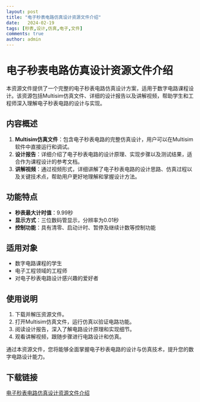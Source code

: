 ```yaml
---
layout: post
title: "电子秒表电路仿真设计资源文件介绍"
date:   2024-02-19
tags: [秒表,设计,仿真,电子,文件]
comments: true
author: admin
---
```

# 电子秒表电路仿真设计资源文件介绍

本资源文件提供了一个完整的电子秒表电路仿真设计方案，适用于数字电路课程设计。该资源包括Multisim仿真文件、详细的设计报告以及讲解视频，帮助学生和工程师深入理解电子秒表电路的设计与实现。

## 内容概述

1. **Multisim仿真文件**：包含电子秒表电路的完整仿真设计，用户可以在Multisim软件中直接运行和调试。
2. **设计报告**：详细介绍了电子秒表电路的设计原理、实现步骤以及测试结果，适合作为课程设计的参考文档。
3. **讲解视频**：通过视频形式，详细讲解了电子秒表电路的设计思路、仿真过程以及关键技术点，帮助用户更好地理解和掌握设计方法。

## 功能特点

- **秒表最大计时值**：9.99秒
- **显示方式**：三位数码管显示，分辨率为0.01秒
- **控制功能**：具有清零、启动计时、暂停及继续计数等控制功能

## 适用对象

- 数字电路课程的学生
- 电子工程领域的工程师
- 对电子秒表电路设计感兴趣的爱好者

## 使用说明

1. 下载并解压资源文件。
2. 打开Multisim仿真文件，运行仿真以验证电路功能。
3. 阅读设计报告，深入了解电路设计原理和实现细节。
4. 观看讲解视频，跟随步骤进行电路设计和仿真。

通过本资源文件，您将能够全面掌握电子秒表电路的设计与仿真技术，提升您的数字电路设计能力。

## 下载链接

[电子秒表电路仿真设计资源文件介绍](https://pan.quark.cn/s/c87db87199f0)